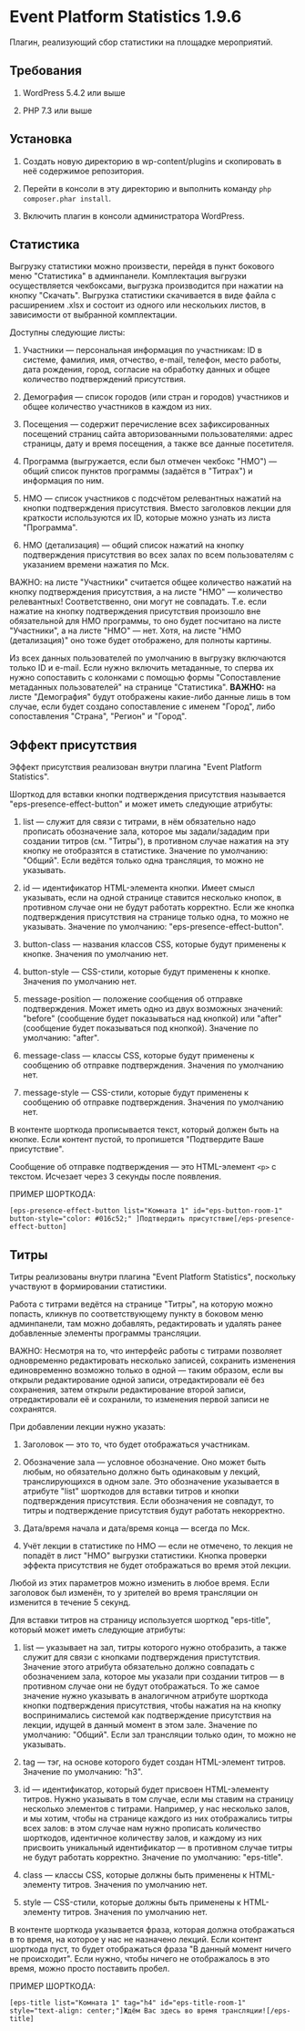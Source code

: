 # Event Platform Statistics 1.9.6

Плагин, реализующий сбор статистики на площадке мероприятий.

## Требования

1. WordPress 5.4.2 или выше

2. PHP 7.3 или выше

## Установка

1. Создать новую директорию в wp-content/plugins и скопировать в неё содержимое репозитория.

2. Перейти в консоли в эту директорию и выполнить команду `php composer.phar install`.

3. Включить плагин в консоли администратора WordPress.

## Статистика

Выгрузку статистики можно произвести, перейдя в пункт бокового меню "Статистика" в админпанели. Комплектация выгрузки осуществляется чекбоксами, выгрузка производится при нажатии на кнопку "Скачать". Выгрузка статистики скачивается в виде файла с расширением .xlsx и состоит из одного или нескольких листов, в зависимости от выбранной комплектации.

Доступны следующие листы:

1. Участники — персональная информация по участникам: ID в системе, фамилия, имя, отчество, e-mail, телефон, место работы, дата рождения, город, согласие на обработку данных и общее количество подтверждений присутствия.

2. Демография — список городов (или стран и городов) участников и общее количество участников в каждом из них.

3. Посещения — содержит перечисление всех зафиксированных посещений страниц сайта авторизованными пользователями: адрес страницы, дату и время посещения, а также все данные посетителя.

4. Программа (выгружается, если был отмечен чекбокс "НМО") — общий список пунктов программы (задаётся в "Титрах") и информация по ним.

5. НМО — список участников с подсчётом релевантных нажатий на кнопки подтверждения присутствия. Вместо заголовков лекции для краткости используются их ID, которые можно узнать из листа "Программа".

6. НМО (детализация) — общий список нажатий на кнопку подтверждения присутствия во всех залах по всем пользователям с указанием времени нажатия по Мск.

ВАЖНО: на листе "Участники" считается общее количество нажатий на кнопку подтверждения присутствия, а на листе "НМО" — количество релевантных! Соответственно, они могут не совпадать. Т.е. если нажатие на кнопку подтверждения присутствия произошло вне обязательной для НМО программы, то оно будет посчитано на листе "Участники", а на листе "НМО" — нет. Хотя, на листе "НМО (детализация)" оно тоже будет отображено, для полноты картины.

Из всех данных пользователей по умолчанию в выгрузку включаются только ID и e-mail. Если нужно включить метаданные, то сперва их нужно сопоставить с колонками с помощью формы "Сопоставление метаданных пользователей" на странице "Статистика". **ВАЖНО:** на листе "Демография" будут отображены какие-либо данные лишь в том случае, если будет создано сопоставление с именем "Город", либо сопоставления "Страна", "Регион" и "Город".

## Эффект присутствия

Эффект присутствия реализован внутри плагина "Event Platform Statistics".

Шорткод для вставки кнопки подтверждения присутствия называется "eps-presence-effect-button" и может иметь следующие атрибуты:

1. list — служит для связи с титрами, в нём обязательно надо прописать обозначение зала, которое мы задали/зададим при создании титров (см. "Титры"), в противном случае нажатия на эту кнопку не отобразятся в статистике. Значение по умолчанию: "Общий". Если ведётся только одна трансляция, то можно не указывать.

2. id — идентификатор HTML-элемента кнопки. Имеет смысл указывать, если на одной странице ставится несколько кнопок, в противном случае они не будут работать корректно. Если же кнопка подтверждения присутствия на странице только одна, то можно не указывать. Значение по умолчанию: "eps-presence-effect-button".

3. button-class — названия классов CSS, которые будут применены к кнопке. Значения по умолчанию нет.

4. button-style — CSS-стили, которые будут применены к кнопке. Значения по умолчанию нет.

5. message-position — положение сообщения об отправке подтверждения. Может иметь одно из двух возможных значений: "before" (сообщение будет показываться над кнопкой) или "after" (сообщение будет показываться под кнопкой). Значение по умолчанию: "after".

6. message-class — классы CSS, которые будут применены к сообщению об отправке подтверждения. Значения по умолчанию нет.

7. message-style — CSS-стили, которые будут применены к сообщению об отправке подтверждения. Значения по умолчанию нет.

В контенте шорткода прописывается текст, который должен быть на кнопке. Если контент пустой, то пропишется "Подтвердите Ваше присутствие".

Сообщение об отправке подтверждения — это HTML-элемент `<p>` с текстом. Исчезает через 3 секунды после появления.

ПРИМЕР ШОРТКОДА:

`[eps-presence-effect-button list="Комната 1" id="eps-button-room-1" button-style="color: #016c52;" ]Подтвердить присутствие[/eps-presence-effect-button]`

## Титры

Титры реализованы внутри плагина "Event Platform Statistics", поскольку участвуют в формировании статистики.

Работа с титрами ведётся на странице "Титры", на которую можно попасть, кликнув по соответствующему пункту в боковом меню админпанели, там можно добавлять, редактировать и удалять ранее добавленные элементы программы трансляции.

ВАЖНО: Несмотря на то, что интерфейс работы с титрами позволяет одновременно редактировать несколько записей, сохранить изменения единовременно возможно только в одной — таким образом, если вы открыли редактирование одной записи, отредактировали её без сохранения, затем открыли редактирование второй записи, отредактировали её и сохранили, то изменения первой записи не сохранятся.

При добавлении лекции нужно указать:

1. Заголовок — это то, что будет отображаться участникам.

2. Обозначение зала — условное обозначение. Оно может быть любым, но обязательно должно быть одинаковым у лекций, транслирующихся в одном зале. Это обозначение указывается в атрибуте "list" шорткодов для вставки титров и кнопки подтверждения присутствия. Если обозначения не совпадут, то титры и подтверждение присутствия будут работать некорректно.

3. Дата/время начала и дата/время конца — всегда по Мск.

4. Учёт лекции в статистике по НМО — если не отмечено, то лекция не попадёт в лист "НМО" выгрузки статистики. Кнопка проверки эффекта присутствия не будет отображаться во время этой лекции.

Любой из этих параметров можно изменить в любое время. Если заголовок был изменён, то у зрителей во время трансляции он изменится в течение 5 секунд.

Для вставки титров на страницу используется шорткод "eps-title", который может иметь следующие атрибуты:

1. list — указывает на зал, титры которого нужно отобразить, а также служит для связи с кнопками подтверждения пристутствия. Значение этого атрибута обязательно должно совпадать с обозначением зала, которое мы указали при создании титров — в противном случае они не будут отображаться. То же самое значение нужно указывать в аналогичном атрибуте шорткода кнопки подтверждения присутствия, чтобы нажатия на на кнопку воспринимались системой как подтверждение присутствия на лекции, идущей в данный момент в этом зале. Значение по умолчанию: "Общий". Если зал трансляции только один, то можно не указывать.

2. tag — тэг, на основе которого будет создан HTML-элемент титров. Значение по умолчанию: "h3".

3. id — идентификатор, который будет присвоен HTML-элементу титров. Нужно указывать в том случае, если мы ставим на страницу несколько элементов с титрами. Например, у нас несколько залов, и мы хотим, чтобы на странице каждого из них отображались титры всех залов: в этом случае нам нужно прописать количество шорткодов, идентичное количеству залов, и каждому из них присвоить уникальный идентификатор — в противном случае титры не будут работать корректно. Значение по умолчанию: "eps-title".

4. class — классы CSS, которые должны быть применены к HTML-элементу титров. Значения по умолчанию нет.

5. style — CSS-стили, которые должны быть применены к HTML-элементу титров. Значения по умолчанию нет.

В контенте шорткода указывается фраза, которая должна отображаться в то время, на которое у нас не назначено лекций. Если контент шорткода пуст, то будет отображаться фраза "В данный момент ничего не происходит". Если нужно, чтобы ничего не отображалось в это время, можно просто поставить пробел.

ПРИМЕР ШОРТКОДА:

`[eps-title list="Комната 1" tag="h4" id="eps-title-room-1" style="text-align: center;"]Ждём Вас здесь во время трансляции![/eps-title]`

